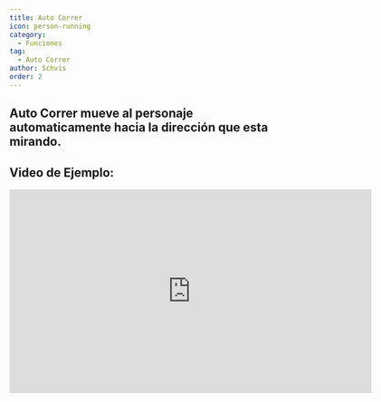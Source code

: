 ```yaml
---
title: Auto Correr
icon: person-running
category:
  - Funciones
tag:
  - Auto Correr
author: Schvis
order: 2
---
```


## Auto Correr mueve al personaje automaticamente hacia la dirección que esta mirando.

## Video de Ejemplo:

<div class="iframe-container"><iframe width="640" height="360" src="https://www.youtube.com/embed/BLDhPBMs7Es?list=PL5eI1Tb64p56g27qfYk7VuFTz4FK6YrKa" title="Korepi - Auto Run" frameborder="0" allow="accelerometer; autoplay; clipboard-write; encrypted-media; gyroscope; picture-in-picture; web-share" allowfullscreen></iframe></div>

